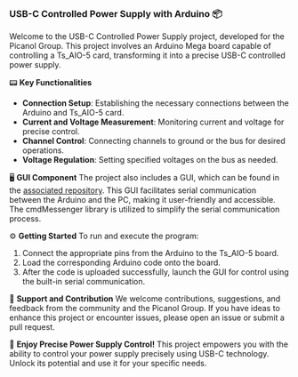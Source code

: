 ### USB-C Controlled Power Supply with Arduino 📦

Welcome to the USB-C Controlled Power Supply project, developed for the Picanol Group. This project involves an Arduino Mega board capable of controlling a Ts_AIO-5 card, transforming it into a precise USB-C controlled power supply.

📟 **Key Functionalities**
- **Connection Setup**: Establishing the necessary connections between the Arduino and Ts_AIO-5 card.
- **Current and Voltage Measurement**: Monitoring current and voltage for precise control.
- **Channel Control**: Connecting channels to ground or the bus for desired operations.
- **Voltage Regulation**: Setting specified voltages on the bus as needed.

🖥️ **GUI Component**
The project also includes a GUI, which can be found in the [associated repository](https://github.com/WoutDeleu/PsiControl_GUIAdjustableVoltageSource). This GUI facilitates serial communication between the Arduino and the PC, making it user-friendly and accessible. The cmdMessenger library is utilized to simplify the serial communication process.

⚙️ **Getting Started**
To run and execute the program:
1. Connect the appropriate pins from the Arduino to the Ts_AIO-5 board.
2. Load the corresponding Arduino code onto the board.
3. After the code is uploaded successfully, launch the GUI for control using the built-in serial communication.

👥 **Support and Contribution**
We welcome contributions, suggestions, and feedback from the community and the Picanol Group. If you have ideas to enhance this project or encounter issues, please open an issue or submit a pull request.

🚀 **Enjoy Precise Power Supply Control!**
This project empowers you with the ability to control your power supply precisely using USB-C technology. Unlock its potential and use it for your specific needs.
